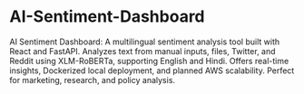 # AI-Sentiment-Dashboard
AI Sentiment Dashboard: A multilingual sentiment analysis tool built with React and FastAPI. Analyzes text from manual inputs, files, Twitter, and Reddit using XLM-RoBERTa, supporting English and Hindi. Offers real-time insights, Dockerized local deployment, and planned AWS scalability. Perfect for marketing, research, and policy analysis. 
